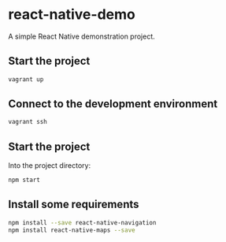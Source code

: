 # react-native-demo

A simple React Native demonstration project.

## Start the project

```sh
vagrant up
```

## Connect to the development environment

```sh
vagrant ssh
```

## Start the project

Into the project directory:

```sh
npm start
```

## Install some requirements

```sh
npm install --save react-native-navigation
npm install react-native-maps --save
```

